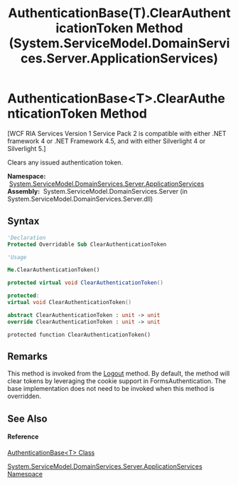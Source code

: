﻿---
title: AuthenticationBase(T).ClearAuthenticationToken Method  (System.ServiceModel.DomainServices.Server.ApplicationServices)
TOCTitle: ClearAuthenticationToken Method
ms:assetid: M:System.ServiceModel.DomainServices.Server.ApplicationServices.AuthenticationBase`1.ClearAuthenticationToken
ms:mtpsurl: https://msdn.microsoft.com/en-us/library/Ff423161(v=VS.91)
ms:contentKeyID: 28755527
ms.date: 01/27/2012
mtps_version: v=VS.91
f1_keywords:
- System.ServiceModel.DomainServices.Server.ApplicationServices.AuthenticationBase`1.ClearAuthenticationToken
dev_langs:
- CSharp
- JScript
- VB
- FSharp
- c++
api_location:
- System.ServiceModel.DomainServices.Server.dll
api_name:
- System.ServiceModel.DomainServices.Server.ApplicationServices.AuthenticationBase`1.ClearAuthenticationToken
api_type:
- Managed
topic_type:
- apiref
- kbSyntax
product_family_name: VS
ROBOTS: INDEX,FOLLOW
---

# AuthenticationBase\<T\>.ClearAuthenticationToken Method

\[WCF RIA Services Version 1 Service Pack 2 is compatible with either .NET framework 4 or .NET Framework 4.5, and with either Silverlight 4 or Silverlight 5.\]

Clears any issued authentication token.

**Namespace:**  [System.ServiceModel.DomainServices.Server.ApplicationServices](ff422719\(v=vs.91\).md)  
**Assembly:**  System.ServiceModel.DomainServices.Server (in System.ServiceModel.DomainServices.Server.dll)

## Syntax

``` vb
'Declaration
Protected Overridable Sub ClearAuthenticationToken
```

``` vb
'Usage

Me.ClearAuthenticationToken()
```

``` csharp
protected virtual void ClearAuthenticationToken()
```

``` c++
protected:
virtual void ClearAuthenticationToken()
```

``` fsharp
abstract ClearAuthenticationToken : unit -> unit 
override ClearAuthenticationToken : unit -> unit 
```

``` jscript
protected function ClearAuthenticationToken()
```

## Remarks

This method is invoked from the [Logout](ff423315\(v=vs.91\).md) method. By default, the method will clear tokens by leveraging the cookie support in FormsAuthentication. The base implementation does not need to be invoked when this method is overridden.

## See Also

#### Reference

[AuthenticationBase\<T\> Class](ff422449\(v=vs.91\).md)

[System.ServiceModel.DomainServices.Server.ApplicationServices Namespace](ff422719\(v=vs.91\).md)

